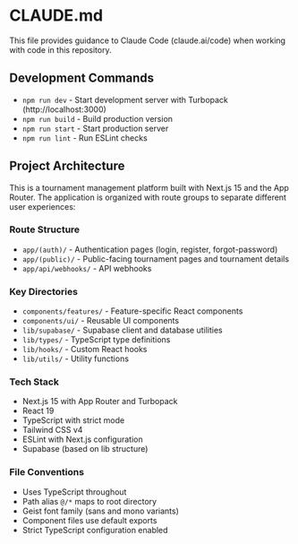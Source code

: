 # CLAUDE.md

This file provides guidance to Claude Code (claude.ai/code) when working with code in this repository.

## Development Commands

- `npm run dev` - Start development server with Turbopack (http://localhost:3000)
- `npm run build` - Build production version
- `npm run start` - Start production server
- `npm run lint` - Run ESLint checks

## Project Architecture

This is a tournament management platform built with Next.js 15 and the App Router. The application is organized with route groups to separate different user experiences:

### Route Structure
- `app/(auth)/` - Authentication pages (login, register, forgot-password)
- `app/(public)/` - Public-facing tournament pages and tournament details
- `app/api/webhooks/` - API webhooks

### Key Directories
- `components/features/` - Feature-specific React components
- `components/ui/` - Reusable UI components
- `lib/supabase/` - Supabase client and database utilities
- `lib/types/` - TypeScript type definitions
- `lib/hooks/` - Custom React hooks
- `lib/utils/` - Utility functions

### Tech Stack
- Next.js 15 with App Router and Turbopack
- React 19
- TypeScript with strict mode
- Tailwind CSS v4
- ESLint with Next.js configuration
- Supabase (based on lib structure)

### File Conventions
- Uses TypeScript throughout
- Path alias `@/*` maps to root directory
- Geist font family (sans and mono variants)
- Component files use default exports
- Strict TypeScript configuration enabled